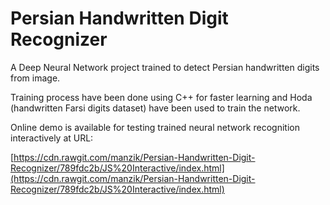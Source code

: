 # Persian Handwritten Digit Recognizer

A Deep Neural Network project trained to detect Persian handwritten digits from image. 

Training process have been done using C++ for faster learning and Hoda (handwritten Farsi digits dataset) have been used to train the network.

Online demo is available for testing trained neural network recognition interactively at URL:

[https://cdn.rawgit.com/manzik/Persian-Handwritten-Digit-Recognizer/789fdc2b/JS%20Interactive/index.html](https://cdn.rawgit.com/manzik/Persian-Handwritten-Digit-Recognizer/789fdc2b/JS%20Interactive/index.html)